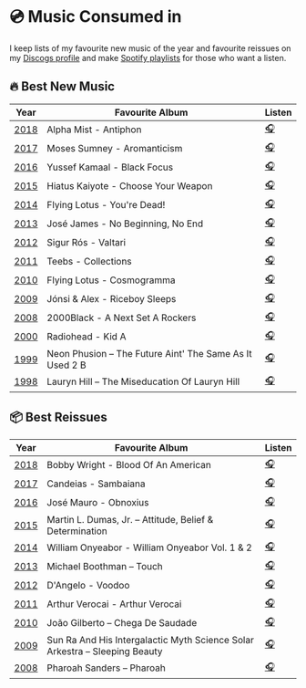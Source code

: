 # 💿 Music Consumed in 

I keep lists of my favourite new music of the year and favourite reissues on my [Discogs profile](https://www.discogs.com/user/oemebamo/lists) and make [Spotify playlists](https://open.spotify.com/user/116694013?si=elZ3j5jUQom1bn0mLyu2bw) for those who want a listen. 

## 🔥 Best New Music

| Year | Favourite Album | Listen |
| --- | --- | --- |
| [2018](https://www.discogs.com/lists/-2018-Best-New-Music/407504) | Alpha Mist - Antiphon | [🎧](https://open.spotify.com/user/116694013/playlist/4Kb3fCdASK1G2DB33bdlpb?si=EDIto6EFSWKNNgUM1ArxSg) |
| [2017](https://www.discogs.com/lists/-2017-Best-New-Music/377551) | Moses Sumney - Aromanticism | [🎧](https://open.spotify.com/user/116694013/playlist/4ocBlXla0rcgXYGEAlZiyR) |
| [2016](https://www.discogs.com/lists/-2016-Best-New-Music/321740) | Yussef Kamaal - Black Focus | [🎧](https://open.spotify.com/user/116694013/playlist/0ATpsCwLlpjneikmFHS9bm) |
| [2015](https://www.discogs.com/lists/-2015-Best-New-Music/267676) | Hiatus Kaiyote - Choose Your Weapon | [🎧](https://open.spotify.com/user/116694013/playlist/2guGeFLVQGqYsUeOkwvyzc) |
| [2014](https://www.discogs.com/lists/-2014-Best-New-Music/269679) | Flying Lotus - You're Dead! | [🎧](https://open.spotify.com/user/116694013/playlist/7b0y2TIqqLBdynSxEvl8Bm) |
| [2013](https://www.discogs.com/lists/-2013-Best-New-Music/269680) | José James - No Beginning, No End | [🎧](https://open.spotify.com/user/116694013/playlist/2JvGAF8MpqMJuwEvQyFMEN) |
| [2012](https://www.discogs.com/lists/-2012-Best-New-Music/269692) | Sigur Rós - Valtari | [🎧](https://open.spotify.com/user/116694013/playlist/5gSeqacokV89uIBoOSWKZW) |
| [2011](https://www.discogs.com/lists/-2011-Best-New-Music/407692) | Teebs - Collections | [🎧](https://open.spotify.com/user/116694013/playlist/3WCTw8YbpxrKCxK4cASVTy) |
| [2010](https://www.discogs.com/lists/-2010-Best-New-Music/407700) | Flying Lotus - Cosmogramma | [🎧](https://open.spotify.com/user/116694013/playlist/1vEIDiRBhTG4hLMgspfAfx) |
| [2009](https://www.discogs.com/lists/-2009-Best-New-Music/407737) | Jónsi & Alex - Riceboy Sleeps | [🎧](https://open.spotify.com/user/116694013/playlist/4u07fw5FcDODNDD7JB9Ur1) |
| [2008](https://www.discogs.com/lists/-2008-Best-New-Music/407739) | 2000Black - A Next Set A Rockers | [🎧](https://open.spotify.com/user/116694013/playlist/0VMPAMsSEf1KQD2TtBPjR2) |
| [2000](https://www.discogs.com/lists/-2000-Best-New-Music/538375) | Radiohead - Kid A | [🎧](https://open.spotify.com/playlist/3xVcJNngbOAfDfimf9KHSg?si=MLsmLh6JRDiRdMnqeqWhbQ) |
| [1999](https://www.discogs.com/lists/-1999-Best-New-Music/537570) | Neon Phusion – The Future Aint' The Same As It Used 2 B | [🎧](https://open.spotify.com/playlist/0WoZL95rx39trBwJEanGtZ?si=jZJruV6KTFSGceTj6xqG4g) |
| [1998](https://www.discogs.com/lists/-1998-Best-New-Music/538369) | Lauryn Hill – The Miseducation Of Lauryn Hill | [🎧](https://open.spotify.com/playlist/6H1TX689u48GI6E48Y5xPj?si=XfDNcq8iSZm9I8e1mEzG2g) |

## 📦 Best Reissues

| Year | Favourite Album | Listen |
| --- | --- | --- |
| [2018](https://www.discogs.com/lists/-2018-Best-Reissues/407505) | Bobby Wright - Blood Of An American | [🎧](https://open.spotify.com/user/116694013/playlist/5mcclZb53s1OfbKPCVL0Tq?si=g7_2mkG4RXGAa-Sjz7JkqQ) |
| [2017](https://www.discogs.com/lists/-2017-Best-Reissues/377650) | Candeias - Sambaiana | [🎧](https://open.spotify.com/user/116694013/playlist/2EMO7dUsIIBg2TcGqvUQX8) |
| [2016](https://www.discogs.com/lists/-2016-Best-Reissues/321709) | José Mauro - Obnoxius | [🎧](https://open.spotify.com/user/116694013/playlist/0O3xqjwvGwKuZcagL63Ly8) |
| [2015](https://www.discogs.com/lists/-2015-Best-Reissues/267680) | Martin L. Dumas, Jr. – Attitude, Belief & Determination | [🎧](https://open.spotify.com/playlist/0dHCQv62T8J7x7NSfNTBuu?si=Q1wbY3gXTHyvFnEL9h7_Lw) |
| [2014](https://www.discogs.com/lists/-2014-Best-Reissues/269684) | William Onyeabor - William Onyeabor Vol. 1 & 2 | [🎧](https://open.spotify.com/playlist/34xtS9ksWWwO9KvzMAZySH?si=Dv7bCz9JRimy-vVgI_o53w) |
| [2013](https://www.discogs.com/lists/-2013-Best-Reissues/269685) | Michael Boothman – Touch | [🎧](https://open.spotify.com/playlist/5Up36vdl6HkiHJrbd96avM?si=byq8M-9lT4adNWTGkBQ8gQ) |
| [2012](https://www.discogs.com/lists/-2012-Best-Reissues/407611) | D'Angelo - Voodoo | [🎧](https://open.spotify.com/playlist/2w1MhNXTwHJ1uVsMHjhXOd?si=9lIA9dnoTaiVIvKVOXIyyA) |
| [2011](https://www.discogs.com/lists/-2011-Best-Reissues/407694) | Arthur Verocai - Arthur Verocai | [🎧](https://open.spotify.com/playlist/4Io6ttoEOWBTKce6pER5uC?si=15GY2pw2Rw2E6XbrYarWvw) |
| [2010](https://www.discogs.com/lists/-2010-Best-Reissues/407699) | João Gilberto – Chega De Saudade | [🎧](https://open.spotify.com/playlist/67N9lXczPP0cZBw8EIyDC9?si=OswIeTZRSGuFguueJ6lbBA) |
| [2009](https://www.discogs.com/lists/-2009-Best-Reissues/407738) | Sun Ra And His Intergalactic Myth Science Solar Arkestra – Sleeping Beauty | [🎧](https://open.spotify.com/playlist/3pvak1M5PGMcjxr8b4PLyq?si=dpB3wHhSRtCfrjQeFaAYQw) |
| [2008](https://www.discogs.com/lists/-2008-Best-Reissues/407741) | Pharoah Sanders – Pharoah | [🎧](https://open.spotify.com/playlist/0V1Zp3h1Pf07whwg6sXbgS?si=A5TzacDgQe6EfVXITyIeKQ) |



